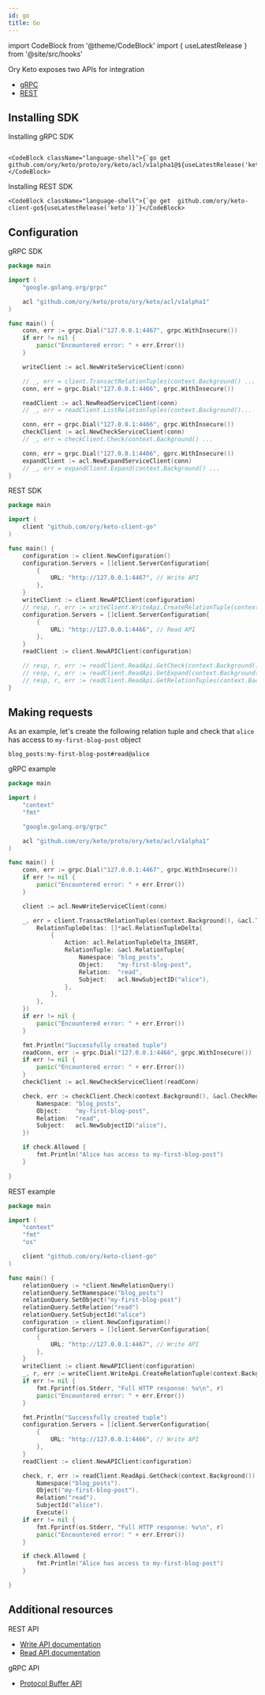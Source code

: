 ```yaml
---
id: go
title: Go
---
```


import CodeBlock from '@theme/CodeBlock'
import { useLatestRelease } from '@site/src/hooks'


Ory Keto exposes two APIs for integration

- [gRPC](http://localhost:3001/docs/keto/reference/proto-api)
- [REST](http://localhost:3001/docs/keto/reference/rest-api)

## Installing SDK

Installing gRPC SDK

```mdx-code-block

<CodeBlock className="language-shell">{`go get  github.com/ory/keto/proto/ory/keto/acl/v1alpha1@${useLatestRelease('keto')}`}</CodeBlock>

```

Installing REST SDK

```mdx-code-block
<CodeBlock className="language-shell">{`go get  github.com/ory/keto-client-go${useLatestRelease('keto')}`}</CodeBlock>
```

## Configuration

gRPC SDK

```go
package main

import (
	"google.golang.org/grpc"

	acl "github.com/ory/keto/proto/ory/keto/acl/v1alpha1"
)

func main() {
	conn, err := grpc.Dial("127.0.0.1:4467", grpc.WithInsecure())
	if err != nil {
		panic("Encountered error: " + err.Error())
	}

	writeClient := acl.NewWriteServiceClient(conn)

	// _, err = client.TransactRelationTuples(context.Background() ...
	conn, err = grpc.Dial("127.0.0.1:4466", grpc.WithInsecure())

	readClient := acl.NewReadServiceClient(conn)
	// _, err = readClient.ListRelationTuples(context.Background()...

	conn, err = grpc.Dial("127.0.0.1:4466", grpc.WithInsecure())
	checkClient := acl.NewCheckServiceClient(conn)
	// _, err = checkClient.Check(context.Background() ...

	conn, err = grpc.Dial("127.0.0.1:4466", gprc.WithInsecure())
	expandClient := acl.NewExpandServiceClient(conn)
	// _, err = expandClient.Expand(context.Background() ...
}
```

REST SDK

```go
package main

import (
	client "github.com/ory/keto-client-go"
)

func main() {
	configuration := client.NewConfiguration()
	configuration.Servers = []client.ServerConfiguration{
		{
			URL: "http://127.0.0.1:4467", // Write API
		},
	}
	writeClient := client.NewAPIClient(configuration)
	// resp, r, err := writeClient.WriteApi.CreateRelationTuple(context.Background())...
	configuration.Servers = []client.ServerConfiguration{
		{
			URL: "http://127.0.0.1:4466", // Read API
		},
	}
	readClient := client.NewAPIClient(configuration)

	// resp, r, err := readClient.ReadApi.GetCheck(context.Background()...
	// resp, r, err := readClient.ReadApi.GetExpand(context.Background()...
	// resp, r, err := readClient.ReadApi.GetRelationTuples(context.Background()...
}
```

## Making requests

As an example, let's create the following relation tuple and check that `alice` has access to `my-first-blog-post` object

```
blog_posts:my-first-blog-post#read@alice
```

gRPC example
```go
package main

import (
	"context"
	"fmt"

	"google.golang.org/grpc"

	acl "github.com/ory/keto/proto/ory/keto/acl/v1alpha1"
)

func main() {
	conn, err := grpc.Dial("127.0.0.1:4467", grpc.WithInsecure())
	if err != nil {
		panic("Encountered error: " + err.Error())
	}

	client := acl.NewWriteServiceClient(conn)

	_, err = client.TransactRelationTuples(context.Background(), &acl.TransactRelationTuplesRequest{
		RelationTupleDeltas: []*acl.RelationTupleDelta{
			{
				Action: acl.RelationTupleDelta_INSERT,
				RelationTuple: &acl.RelationTuple{
					Namespace: "blog_posts",
					Object:    "my-first-blog-post",
					Relation:  "read",
					Subject:   acl.NewSubjectID("alice"),
				},
			},
		},
	})
	if err != nil {
		panic("Encountered error: " + err.Error())
	}

	fmt.Println("Successfully created tuple")
	readConn, err := grpc.Dial("127.0.0.1:4466", grpc.WithInsecure())
	if err != nil {
		panic("Encountered error: " + err.Error())
	}
	checkClient := acl.NewCheckServiceClient(readConn)

	check, err := checkClient.Check(context.Background(), &acl.CheckRequest{
		Namespace: "blog_posts",
		Object:    "my-first-blog-post",
		Relation:  "read",
		Subject:   acl.NewSubjectID("alice"),
	})

	if check.Allowed {
		fmt.Println("Alice has access to my-first-blog-post")
	}

}
```

REST example
```go
package main

import (
	"context"
	"fmt"
	"os"

	client "github.com/ory/keto-client-go"
)

func main() {
	relationQuery := *client.NewRelationQuery()
	relationQuery.SetNamespace("blog_posts")
	relationQuery.SetObject("my-first-blog-post")
	relationQuery.SetRelation("read")
	relationQuery.SetSubjectId("alice")
	configuration := client.NewConfiguration()
	configuration.Servers = []client.ServerConfiguration{
		{
			URL: "http://127.0.0.1:4467", // Write API
		},
	}
	writeClient := client.NewAPIClient(configuration)
	_, r, err := writeClient.WriteApi.CreateRelationTuple(context.Background()).RelationQuery(relationQuery).Execute()
	if err != nil {
		fmt.Fprintf(os.Stderr, "Full HTTP response: %v\n", r)
		panic("Encountered error: " + err.Error())
	}

	fmt.Println("Successfully created tuple")
	configuration.Servers = []client.ServerConfiguration{
		{
			URL: "http://127.0.0.1:4466", // Write API
		},
	}
	readClient := client.NewAPIClient(configuration)

	check, r, err := readClient.ReadApi.GetCheck(context.Background()).
		Namespace("blog_posts").
		Object("my-first-blog-post").
		Relation("read").
		SubjectId("alice").
		Execute()
	if err != nil {
		fmt.Fprintf(os.Stderr, "Full HTTP response: %v\n", r)
		panic("Encountered error: " + err.Error())
	}

	if check.Allowed {
		fmt.Println("Alice has access to my-first-blog-post")
	}

}
```

## Additional resources

REST API
- [Write API documentation](https://github.com/ory/keto-client-go/blob/master/docs/WriteApi.md)
- [Read API documentation](https://github.com/ory/keto-client-go/blob/master/docs/ReadApi.md)

gRPC API

- [Protocol Buffer API](http://localhost:3001/docs/keto/reference/proto-api)
